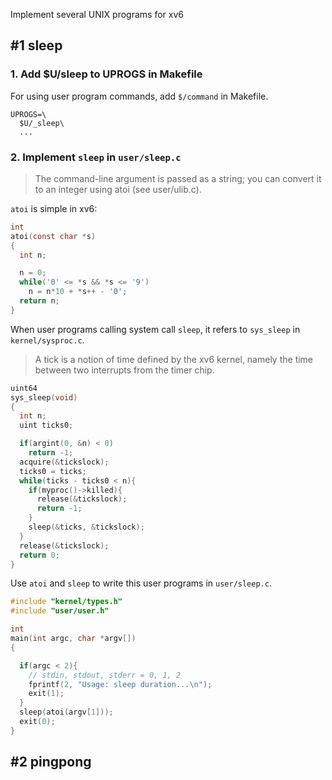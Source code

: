 Implement several UNIX programs for xv6

## #1 sleep

### 1. Add $U/sleep to UPROGS in Makefile

For using user program commands, add `$/command` in Makefile.
```
UPROGS=\
  $U/_sleep\
  ...
```

### 2. Implement `sleep` in `user/sleep.c`

> The command-line argument is passed as a string; you can convert it to an integer using atoi (see user/ulib.c).

`atoi` is simple in xv6:

```c
int
atoi(const char *s)
{
  int n;

  n = 0;
  while('0' <= *s && *s <= '9')
    n = n*10 + *s++ - '0';
  return n;
}
```

When user programs calling system call `sleep`, it refers to `sys_sleep` in `kernel/sysproc.c`.
> A tick is a notion of time defined by the xv6 kernel, namely the time between two interrupts from the timer chip.

```c
uint64
sys_sleep(void)
{
  int n;
  uint ticks0;

  if(argint(0, &n) < 0)
    return -1;
  acquire(&tickslock);
  ticks0 = ticks;
  while(ticks - ticks0 < n){
    if(myproc()->killed){
      release(&tickslock);
      return -1;
    }
    sleep(&ticks, &tickslock);
  }
  release(&tickslock);
  return 0;
}
```

Use `atoi` and `sleep` to write this user programs in `user/sleep.c`.

```c
#include "kernel/types.h"
#include "user/user.h"

int
main(int argc, char *argv[])
{

  if(argc < 2){
    // stdin, stdout, stderr = 0, 1, 2
    fprintf(2, "Usage: sleep duration...\n");
    exit(1);
  }
  sleep(atoi(argv[1]));
  exit(0);
}
```

## #2 pingpong